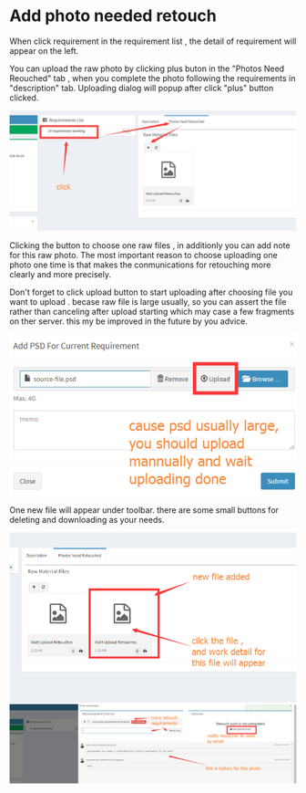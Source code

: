 # Add photo needed retouch

When click requirement in the requirement list , the detail of requirement will appear on the left.

You can upload the raw photo by clicking plus buton in the "Photos Need Reouched" tab , when you complete the photo following the requirements in "description" tab. Uploading dialog will popup after click "plus" button clicked.

![](/assets/add_photo_need_retouch.png)

Clicking the  button to choose one raw files , in additionly you can add note for this raw photo. The most important reason to choose  uploading one photo one time is that makes the conmunications for retouching more clearly and more precisely.

Don't forget to click upload button to start uploading after choosing file you want to upload . becase raw file  is large usually, so  you can assert  the file rather than canceling after upload  starting which may case a few fragments on ther server. this my be improved in the future by you advice.

![](/assets/upload_photo_dialog_photographer.png)

One new file will appear under toolbar. there are some small buttons for deleting and downloading as your needs.

![](/assets/retouhed_list_intro.png)![](/assets/photo_working_detail.png)

